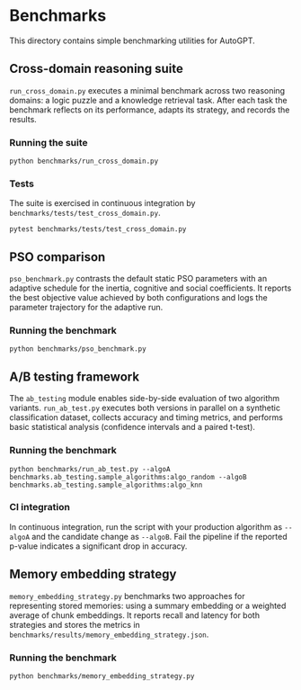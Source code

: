 # Benchmarks

This directory contains simple benchmarking utilities for AutoGPT.

## Cross-domain reasoning suite

`run_cross_domain.py` executes a minimal benchmark across two reasoning
domains: a logic puzzle and a knowledge retrieval task. After each task the
benchmark reflects on its performance, adapts its strategy, and records the
results.

### Running the suite

```
python benchmarks/run_cross_domain.py
```

### Tests

The suite is exercised in continuous integration by
`benchmarks/tests/test_cross_domain.py`.

```
pytest benchmarks/tests/test_cross_domain.py
```

## PSO comparison

`pso_benchmark.py` contrasts the default static PSO parameters with an adaptive
schedule for the inertia, cognitive and social coefficients. It reports the
best objective value achieved by both configurations and logs the parameter
trajectory for the adaptive run.

### Running the benchmark

```
python benchmarks/pso_benchmark.py
```

## A/B testing framework

The `ab_testing` module enables side-by-side evaluation of two algorithm
variants. `run_ab_test.py` executes both versions in parallel on a synthetic
classification dataset, collects accuracy and timing metrics, and performs
basic statistical analysis (confidence intervals and a paired t-test).

### Running the benchmark

```
python benchmarks/run_ab_test.py --algoA benchmarks.ab_testing.sample_algorithms:algo_random --algoB benchmarks.ab_testing.sample_algorithms:algo_knn
```

### CI integration

In continuous integration, run the script with your production algorithm as
`--algoA` and the candidate change as `--algoB`. Fail the pipeline if the
reported p-value indicates a significant drop in accuracy.

## Memory embedding strategy

`memory_embedding_strategy.py` benchmarks two approaches for representing
stored memories: using a summary embedding or a weighted average of chunk
embeddings. It reports recall and latency for both strategies and stores the
metrics in `benchmarks/results/memory_embedding_strategy.json`.

### Running the benchmark

```
python benchmarks/memory_embedding_strategy.py
```
